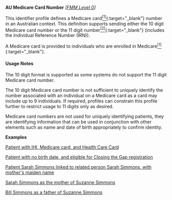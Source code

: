 **AU Medicare Card Number**  *[[FMM Level 0](guidance.html)]*

This identifier profile defines a Medicare card[<sup>[1]</sup>](https://www.servicesaustralia.gov.au/individuals/services/medicare/medicare-card){:target="_blank"} number in an Australian context. This definition supports sending either the 10 digit Medicare card number or the 11 digit number[<sup>[2]</sup>](http://meteor.aihw.gov.au/content/index.phtml/itemId/270101){:target="_blank"} (includes the Individual Reference Number (IRN)).

A Medicare card is provided to individuals who are enrolled in Medicare[<sup>[1]</sup>](https://www.servicesaustralia.gov.au/individuals/medicare){:target="_blank"}.

#### Usage Notes

The 10 digit format is supported as some systems do not support the 11 digit Medicare card number. 

The 10 digit Medicare card number is not sufficient to uniquely identify the number associated with an individual on a Medicare card as a card may include up to 9 individuals. If required, profiles can constrain this profile further to restrict usage to 11 digits only as desired.

Medicare card numbers are not used for uniquely identifying patients, they are identifying information that can be used in conjunction with other elements such as name and date of birth appropriately to confirm identity.

**Examples**

[Patient with IHI, Medicare card, and Health Care Card](Patient-example0.html)

[Patient with no birth date, and eligible for Closing the Gap registration](Patient-example2.html)

[Patient Sarah Simmons linked to related person Sarah Simmons, with mother's maiden name](Patient-example5.html)

[Sarah Simmons as the mother of Suzanne Simmons](RelatedPerson-example2.html)

[Bill Simmons as a father of Suzanne Simmons](RelatedPerson-example3.html)


